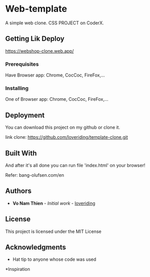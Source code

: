 

# Web-template

A simple web clone. CSS PROJECT on CoderX.

## Getting Lik Deploy

https://webshop-clone.web.app/

### Prerequisites

Have Browser app: Chrome, CocCoc, FireFox,...


### Installing
One of Browser app: Chrome, CocCoc, FireFox,...

## Deployment

You can download this project on my github or clone it.

link clone: https://github.com/loveriding/template-clone.git 

## Built With

And after it's all done you can run file 'index.html' on your browser!

Refer: bang-olufsen.com/en 

## Authors

* **Vo Nam Thien** - *Initial work* - [loveriding](https://github.com/loveriding)

## License

This project is licensed under the MIT License

## Acknowledgments

* Hat tip to anyone whose code was used

*Inspiration 
